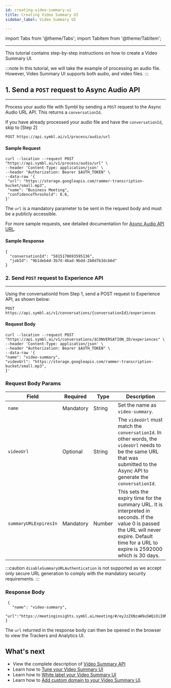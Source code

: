 ```yaml
---
id: creating-video-summary-ui
title: Creating Video Summary UI
sidebar_label: Video Summary UI

---
```


import Tabs from '@theme/Tabs';
import TabItem from '@theme/TabItem';

---

This tutorial contains step-by-step instructions on how to create a Video Summary UI.

:::note
In this tutorial, we will take the example of processing an audio file. 
However, Video Summary UI supports both audio, and video files. 
:::

## 1. **Send a `POST` request to Async Audio API**
---

Process your audio file with Symbl by sending a `POST` request to the Async Audio URL API. This returns a `conversationId`.

If you have already processed your audio file and have the `conversationId`, skip to [Step 2]

```shell
POST https://api.symbl.ai/v1/process/audio/url
```
#### Sample Request

```shell
curl --location --request POST "https://api.symbl.ai/v1/process/audio/url" \
--header 'Content-Type: application/json' \
--header "Authorization: Bearer $AUTH_TOKEN" \
--data-raw '{
 "url": "https://storage.googleapis.com/rammer-transcription-bucket/small.mp3",
 "name": "Business Meeting",
 "confidenceThreshold": 0.6,
}'
```
The `url` is a mandatory parameter to be sent in the request body and must be a publicly accessible.

For more sample requests, see detailed documentation for [Async Audio API URL](/docs/async-api/overview/audio/post-audio-url). 

#### Sample Response
```shell
{
  "conversationId": "5815170693595136",
  "jobId": "9b1deb4d-3b7d-4bad-9bdd-2b0d7b3dcb6d"
}
```

### 2. Send `POST` request to Experience API
---

Using the conversationId from Step 1, send a POST request to Experience API, as shown below:

```shell
POST https://api.symbl.ai/v1/conversations/{conversationId}/experiences
```

#### Request Body

 ```shell
curl --location --request POST "https://api.symbl.ai/v1/conversations/$CONVERSATION_ID/experiences" \
--header 'Content-Type: application/json' \
--header "Authorization: Bearer $AUTH_TOKEN" \
--data-raw '{
 "name": "video-summary",
 "videoUrl": "https://storage.googleapis.com/rammer-transcription-bucket/small.mp3",
}'
```

### Request Body Params

Field  | Required  | Type | Description
---------- | ------- | ------- |  -------
`name` | Mandatory | String | Set the name as `video-summary`.
`videoUrl` | Optional | String  | The `videoUrl` must match the `conversationId`. In other words, the `videoUrl` needs to be the same URL that was submitted to the Async API to generate the `conversationId`.
```summaryURLExpiresIn``` | Mandatory | Number | This sets the expiry time for the summary URL. It is interpreted in seconds. If the value 0 is passed the URL will never expire. Default time for a URL to expire is 2592000 which is 30 days.
:::caution
`disableSummaryURLAuthentication` is not supported as we accept only secure URL generation to comply with the mandatory security requirements. 
:::

### Response Body

```shell
 {
   "name": "video-summary",
   "url":"https://meetinginsights.symbl.ai/meeting/#/eyJzZXNzaW9uSWQiOiI0NTMyNTY2NDc2NDU1OTM2In0="
}
```
The `url` returned in the response body can then be opened in the browser to view the Trackers and Analytics UI. 


## What's next

- View the complete description of [Video Summary API](/docs/api-reference/experience-api/post-video-summary-ui)
- Learn how to [Tune your Video Summary UI](/docs/pre-built-ui/tuning-summary-page)
- Learn how to [White label your Video Summary UI](/docs/tutorials/pre-built-summary-ui/whitelabeling-summary-ui)
- Learn how to [Add custom domain to your Video Summary UI](/docs/pre-built-ui/custom-domain).